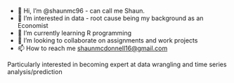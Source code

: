 - 👋 Hi, I’m @shaunmc96 - can call me Shaun.
- 👀 I’m interested in data - root cause being my background as an Economist
- 🌱 I’m currently learning R programming
- 💞️ I’m looking to collaborate on assignments and work projects
- 📫 How to reach me shaunmcdonnell16@gmail.com

Particularly interested in becoming expert at data wrangling and time series analysis/prediction

<!---
shaunmc96/shaunmc96 is a ✨ special ✨ repository because its `README.md` (this file) appears on your GitHub profile.
You can click the Preview link to take a look at your changes.
--->

